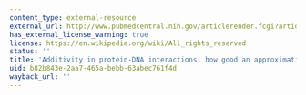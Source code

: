 ```yaml
---
content_type: external-resource
external_url: http://www.pubmedcentral.nih.gov/articlerender.fcgi?artid=137142
has_external_license_warning: true
license: https://en.wikipedia.org/wiki/All_rights_reserved
status: ''
title: 'Additivity in protein-DNA interactions: how good an approximation is it?'
uid: b82b843e-2aa7-465a-bebb-63abec761f4d
wayback_url: ''
---
```

